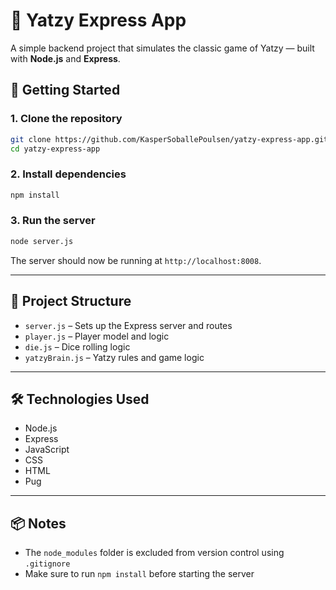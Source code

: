# 🎲 Yatzy Express App

A simple backend project that simulates the classic game of Yatzy — built with **Node.js** and **Express**.

## 🚀 Getting Started

### 1. Clone the repository

```bash
git clone https://github.com/KasperSoballePoulsen/yatzy-express-app.git
cd yatzy-express-app
```

### 2. Install dependencies

```bash
npm install
```

### 3. Run the server

```bash
node server.js
```

The server should now be running at `http://localhost:8008`.

---

## 🧠 Project Structure

- `server.js` – Sets up the Express server and routes
- `player.js` – Player model and logic
- `die.js` – Dice rolling logic
- `yatzyBrain.js` – Yatzy rules and game logic

---

## 🛠 Technologies Used

- Node.js
- Express
- JavaScript
- CSS
- HTML
- Pug

---

## 📦 Notes

- The `node_modules` folder is excluded from version control using `.gitignore`
- Make sure to run `npm install` before starting the server



